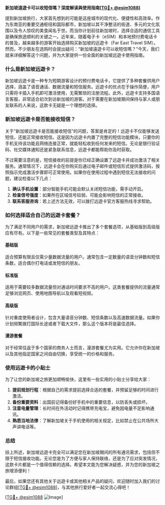 **新加坡遠遊卡可以收短信嗎？深度解读與使用指南[[TG💪+ @esim1088](https://t.me/s/esim1088)]**

提到新加坡旅行，大家首先想到的可能是这座城市的现代化、便捷性和高效率。作为东南亚的重要交通枢纽和国际都市，新加坡以其干净整洁的街道、多元的文化氛围以及令人惊叹的美食闻名于世。而当你计划前往新加坡时，选择合适的通信工具是确保旅途顺利的关键之一。近年来，随着电子卡（eSIM）和本地预付费电话卡的普及，越来越多的游客开始选择购买新加坡的远遊卡（Far East Travel SIM）。然而，不少朋友在选购时会提出疑问：“新加坡遠遊卡可以收短信嗎？”今天，我们就来详细解答这个问题，并为大家提供一份全面的新加坡远遊卡使用指南。

### **什么是新加坡远遊卡？**

新加坡远遊卡是一种专为短期游客设计的预付费电话卡，它提供了多种套餐供用户选择，涵盖了语音通话、数据流量和短信服务。远遊卡的优点在于操作简便，用户只需将卡插入手机即可激活使用，无需繁琐的注册流程。此外，远遊卡支持多国语言客服，非常适合初次到访新加坡的游客。对于需要在新加坡期间保持与家人或朋友联系的人来说，这款卡无疑是一个理想的选择。

### **新加坡远遊卡是否能接收短信？**

关于“新加坡远遊卡是否能接收短信”的问题，答案是肯定的！远遊卡不仅能够发送短信，还能正常接收短信。这是因为远遊卡内置了完整的短信功能模块，只要你的手机支持该功能且网络连接正常，就能轻松收到任何发来的短信。无论是银行验证码、社交媒体通知还是紧急联系信息，远遊卡都能帮助你及时获取。

不过需要注意的是，短信接收的前提是你已经正确设置了远遊卡并成功激活了相关服务。通常情况下，远遊卡会在你购买后通过电子邮件或短信形式提供激活码，按照指示完成激活步骤即可正常使用。如果你在使用过程中遇到短信无法接收的问题，建议检查以下几点：

1. **确认手机设置**：部分智能手机可能会默认关闭短信功能，需手动开启。
2. **检查信号强度**：如果所在区域信号较弱，可能会影响短信的正常接收。
3. **联系客服咨询**：若上述方法无效，可以拨打远遊卡官方客服热线寻求帮助。

### **如何选择适合自己的远遊卡套餐？**

为了满足不同用户的需求，新加坡远遊卡推出了多个套餐选项，从基础版到高级版应有尽有。以下是一些常见的套餐类型及其特点：

#### **基础版**
适合预算有限且仅需少量数据流量的用户。通常包含一定数量的语音分钟数和短信条数，适合偶尔打电话或发短信的朋友。

#### **标准版**
适用于需要较多数据流量但对通话时间要求不高的用户。这类套餐提供的流量通常足够浏览网页、使用地图导航以及观看短视频。

#### **高级版**
针对重度使用者设计，包含大量语音分钟数、短信条数以及高速数据流量。如果你计划频繁拨打国际长途或者下载大文件，那么这个版本将是最佳选择。

#### **漫游套餐**
对于经常往返于多个国家的商务人士而言，漫游套餐尤为实用。它允许你在新加坡以及其他指定国家之间自由切换，享受统一的价格和服务。

### **使用远遊卡的小贴士**

为了让您的新加坡之旅更加顺畅愉快，这里有一些实用的小贴士分享给大家：

1. **提前规划行程**：根据自己的需求提前选择合适的套餐，并预留足够的时间进行激活。
2. **备份重要资料**：出国前记得备份好手机中的重要信息，以防丢失或损坏。
3. **注意电量管理**：长时间在外活动时记得携带充电宝，避免因电量不足影响通讯。
4. **熟悉当地法律**：了解新加坡关于手机使用的相关规定，比如禁止在公共场所大声讲电话等。

### **总结**

综上所述，新加坡远遊卡完全可以满足您在新加坡期间的所有通讯需求，包括但不限于短信接收功能。无论您是为了方便与家人保持联络，还是为了应对突发情况，这款卡片都是一个值得信赖的选择。希望本文能为您解决疑惑，并为您的新加坡之旅增添便利！

最后，如果您还有其他关于远遊卡或其他相关产品的疑问，欢迎随时加入我们的讨论群组[[TG💪+ @esim1088](https://t.me/s/esim1088)]，与其他旅行爱好者一起交流心得吧！

[[TG💪+ @esim1088](https://t.me/s/esim1088) ![Image](https://i.postimg.cc/4NQfJmqS/Snipaste-2025-05-13-00-14-12.png)]